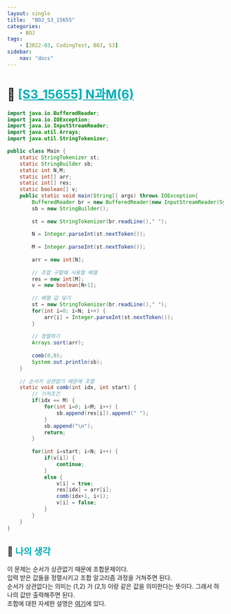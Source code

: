 ```yaml
---
layout: single
title:  "BOJ_S3_15655"
categories: 
    - BOJ
tags: 
    - [2022-03, CodingTest, BOJ, S3]
sidebar:
    nav: "docs"
---
```


# 📁 <b><a style="color:#00adb5" href="https://www.acmicpc.net/problem/15655" target=_blank>[S3_15655] N과M(6)</a></b>

```java
import java.io.BufferedReader;
import java.io.IOException;
import java.io.InputStreamReader;
import java.util.Arrays;
import java.util.StringTokenizer;

public class Main {
	static StringTokenizer st;
	static StringBuilder sb;
	static int N,M;
	static int[] arr;
	static int[] res;
	static boolean[] v;
	public static void main(String[] args) throws IOException{
		BufferedReader br = new BufferedReader(new InputStreamReader(System.in));
		sb = new StringBuilder();
		
		st = new StringTokenizer(br.readLine()," ");
		
		N = Integer.parseInt(st.nextToken());
		
		M = Integer.parseInt(st.nextToken());
		
		arr = new int[N];
		
		// 조합 구할때 사용할 배열
		res = new int[M];
		v = new boolean[N+1];
		
		// 배열 값 넣기
		st = new StringTokenizer(br.readLine()," ");
		for(int i=0; i<N; i++) {
			arr[i] = Integer.parseInt(st.nextToken());
		}
		
		// 정렬하기 
		Arrays.sort(arr);
		
		comb(0,0);
		System.out.println(sb);
	}
	
	// 순서가 상관없기 때문에 조합
	static void comb(int idx, int start) {
		// 기저조건
		if(idx == M) {
			for(int i=0; i<M; i++) {
				sb.append(res[i]).append(" ");
			}
			sb.append("\n");
			return;
		}
		
		for(int i=start; i<N; i++) {
			if(v[i]) {
				continue;
			}
			else {
				v[i] = true;
				res[idx] = arr[i];
				comb(idx+1, i+1);
				v[i] = false;
			}
        }
	}
}
```

## 🤔 <b><a style="color:#00adb5">나의 생각</a></b>
이 문제는 순서가 상관없기 때문에 조합문제이다.<br>
입력 받은 값들을 정렬시키고 조합 알고리즘 과정을 거쳐주면 된다.<br>
순서가 상관없다는 의미는 (1,2) 가 (2,1) 이랑 같은 값을 의미한다는 뜻이다. 그래서 하나의 값만 출력해주면 된다.<br>
조합에 대한 자세한 설명은 <a href="./../ALGORITHM/2022-02-10-ALGORITHM_Permutation_etc.md">여기</a>에 있다.<br>
